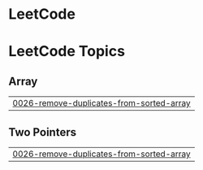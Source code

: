 # LeetCode
<!---LeetCode Topics Start-->
# LeetCode Topics
## Array
|  |
| ------- |
| [0026-remove-duplicates-from-sorted-array](https://github.com/ldg6282/LeetCode/tree/master/0026-remove-duplicates-from-sorted-array) |
## Two Pointers
|  |
| ------- |
| [0026-remove-duplicates-from-sorted-array](https://github.com/ldg6282/LeetCode/tree/master/0026-remove-duplicates-from-sorted-array) |
<!---LeetCode Topics End-->